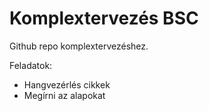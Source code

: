 # Komplextervezés BSC

Github repo komplextervezéshez.

Feladatok:
* Hangvezérlés cikkek
* Megírni az alapokat
